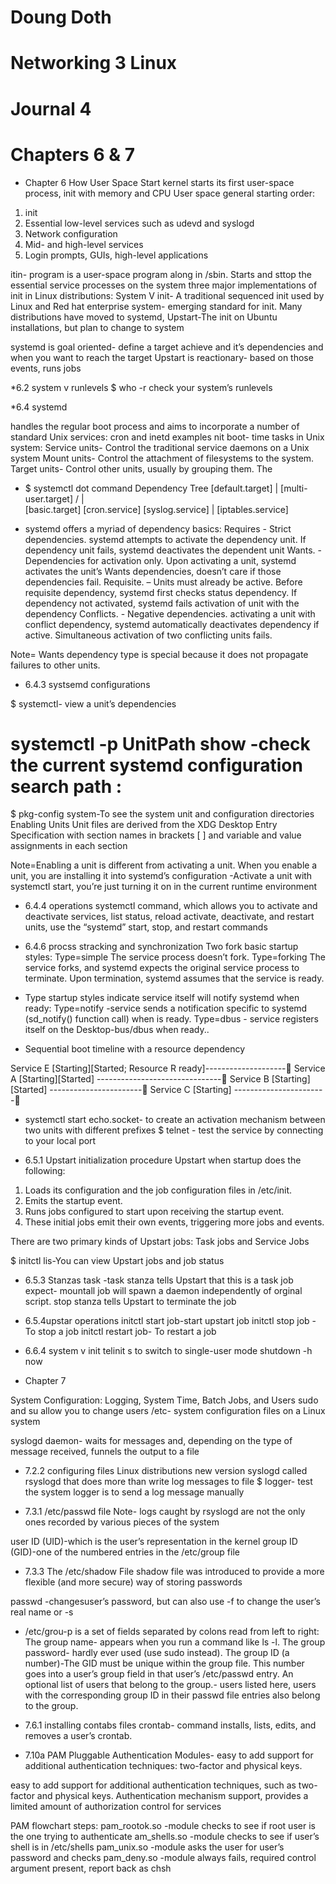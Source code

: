 # Doung Doth
# Networking 3 Linux
# Journal 4

# Chapters 6 & 7

* Chapter 6
How User Space Start
kernel starts its first user-space process, init with memory and CPU
User space general starting order:
1. init 
2. Essential low-level services such as udevd and syslogd
3. Network configuration
4. Mid- and high-level services 
5. Login prompts, GUIs, high-level applications

itin- program is a user-space program along in /sbin. Starts and sttop the essential service processes on the system
three major implementations of init in Linux distributions:
System V init- A traditional sequenced init used by Linux and Red hat enterprise
system- emerging standard for init. Many distributions have moved to systemd,
Upstart-The init on Ubuntu installations, but plan to change to system

systemd is goal oriented- define a target achieve and it’s dependencies and when you want to reach the target
Upstart is reactionary- based on those events, runs jobs

*6.2 system v runlevels
$ who -r   check your system’s runlevels

*6.4 systemd

handles the regular boot process and aims to incorporate a number of standard Unix services: cron and inetd
examples nit boot- time tasks in Unix system:
Service units- Control the traditional service daemons on a Unix system
Mount units- Control the attachment of filesystems to the system. 
Target units- Control other units, usually by grouping them. The

* $ systemctl dot command
Dependency Tree
[default.target]
|
[multi-user.target]
/                               |		     \
                  [basic.target]              [cron.service]        [syslog.service]
		|
	[iptables.service]



* systemd offers a myriad of dependency basics:
Requires - Strict dependencies. systemd attempts to activate the dependency unit. If dependency unit fails, systemd deactivates the dependent unit
Wants. - Dependencies for activation only. Upon activating a unit, systemd activates the unit’s Wants dependencies, doesn’t care if those dependencies fail.
Requisite. – Units must already be active. Before requisite dependency, systemd first checks status dependency. If dependency not activated, systemd fails activation of  unit with the dependency
Conflicts. - Negative dependencies. activating a unit with conflict dependency, systemd automatically deactivates dependency if active. Simultaneous activation of two conflicting units fails.

Note= Wants dependency type is special because it does not propagate failures to other units.
* 6.4.3 systsemd configurations

$ systemctl-  view a unit’s dependencies 
# systemctl -p UnitPath show -check the current systemd configuration search path : 
$ pkg-config system-To see the system unit and configuration directories
Enabling Units
Unit files are derived from the XDG Desktop Entry Specification with section names in brackets [ ] and variable and value assignments in each section

Note=Enabling a unit is different from activating a unit. When you enable a unit, you are installing it into systemd’s configuration
-Activate a unit with systemctl start, you’re just turning it on in the current runtime environment

* 6.4.4 operations
systemctl command, which allows you to activate and deactivate services, list status, reload
activate, deactivate, and restart units, use the “systemd” start, stop, and restart commands

* 6.4.6 procss stracking and synchronization
Two fork basic startup styles:
Type=simple The service process doesn’t fork.
 Type=forking The service forks, and systemd expects the original service process to terminate. Upon termination, systemd assumes that the service is ready.

* Type startup styles indicate service itself will notify systemd when ready: 
Type=notify  -service sends a notification specific to systemd (sd_notify() function call) when is ready. 
Type=dbus -  service registers itself on the Desktop-bus/dbus when ready..




* Sequential boot timeline with a resource dependency 

Service E
[Starting][Started; Resource R ready]--------------------
Service A
	  [Starting][Started] -------------------------------
		Service B
		  [Starting][Started] -----------------------
			 Service C
			   [Starting] -----------------------



* systemctl start echo.socket- to create an activation mechanism between two units with different prefixes
$ telnet - test the service by connecting to your local port 


* 6.5.1 Upstart initialization procedure
Upstart when startup does the following:
1. Loads its configuration and the job configuration files in /etc/init. 
2. Emits the startup event.
3. Runs jobs configured to start upon receiving the startup event.
4. These initial jobs emit their own events, triggering more jobs and events.

There are two primary kinds of Upstart jobs: Task jobs and Service Jobs

$ initctl lis-You can view Upstart jobs and job status
* 6.5.3 
Stanzas
task -task stanza tells Upstart that this is a task job
expect- mountall job will spawn a daemon independently of orginal script.
stop stanza tells Upstart to terminate the job 
* 6.5.4upstar operations
 initctl start job-start upstart job
 initctl stop job -To stop a job 
 initctl restart job- To restart a job

* 6.6.4 system v init
 telinit s to switch to single-user mode
 shutdown -h now



* Chapter 7

System Configuration: Logging, System Time, Batch Jobs, and Users
sudo and su allow you to change users
/etc- system configuration files on a Linux system 

syslogd daemon- waits for messages and, depending on the type of message received, funnels the output to a file
* 7.2.2 configuring files
Linux distributions new version syslogd called rsyslogd that does more than write log messages to file
$ logger- test the system logger is to send a log message manually

* 7.3.1 /etc/passwd file
Note- logs caught by rsyslogd are not the only ones recorded by various pieces of the system

user ID (UID)-which is the user’s representation in the kernel
group ID (GID)-one of the numbered entries in the /etc/group file

* 7.3.3 The /etc/shadow File
shadow file was introduced to provide a more flexible (and more secure) way of storing passwords

passwd -changesuser’s password, but can also use -f to change the user’s real name or -s

* /etc/grou-p is a set of fields separated by colons read from left to right:
The group name-  appears when you run a command like ls -l.
The group password- hardly ever used (use sudo instead). 
 The group ID (a number)-The GID must be unique within the group file. This number goes into a user’s group field in that user’s /etc/passwd entry. 
An optional list of users that belong to the group.- users listed here, users with the corresponding group ID in their passwd file entries also belong to the group.

* 7.6.1 installing contabs files
 crontab- command installs, lists, edits, and removes a user’s crontab.
* 7.10a PAM
Pluggable Authentication Modules- easy to add support for additional authentication techniques:  two-factor and physical keys. 

easy to add support for additional authentication techniques, such as two-factor and physical keys. Authentication mechanism support, provides a limited amount of authorization control for services 


PAM flowchart steps:
pam_rootok.so -module checks to see if  root user is the one trying to authenticate
am_shells.so -module checks to see if user’s shell is in /etc/shells
pam_unix.so -module asks the user for user’s password and checks
pam_deny.so -module always fails, required control argument present, report back as chsh

